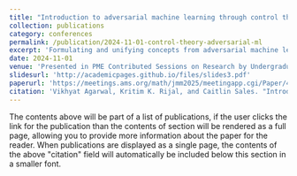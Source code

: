 ```yaml
---
title: "Introduction to adversarial machine learning through control theoretic formulations"
collection: publications
category: conferences
permalink: /publication/2024-11-01-control-theory-adversarial-ml
excerpt: 'Formulating and unifying concepts from adversarial machine learning in a control theoretic framework'
date: 2024-11-01
venue: 'Presented in PME Contributed Sessions on Research by Undergraduates at Joint Mathematics Meetings 2025'
slidesurl: 'http://academicpages.github.io/files/slides3.pdf'
paperurl: 'https://meetings.ams.org/math/jmm2025/meetingapp.cgi/Paper/46316'
citation: 'Vikhyat Agarwal, Kritim K. Rijal, and Caitlin Sales. "Introduction to adversarial machine learning through control theoretic formulations." <i>Joint Mathematics Meetings </i> (2025).'
---
```


The contents above will be part of a list of publications, if the user clicks the link for the publication than the contents of section will be rendered as a full page, allowing you to provide more information about the paper for the reader. When publications are displayed as a single page, the contents of the above "citation" field will automatically be included below this section in a smaller font.